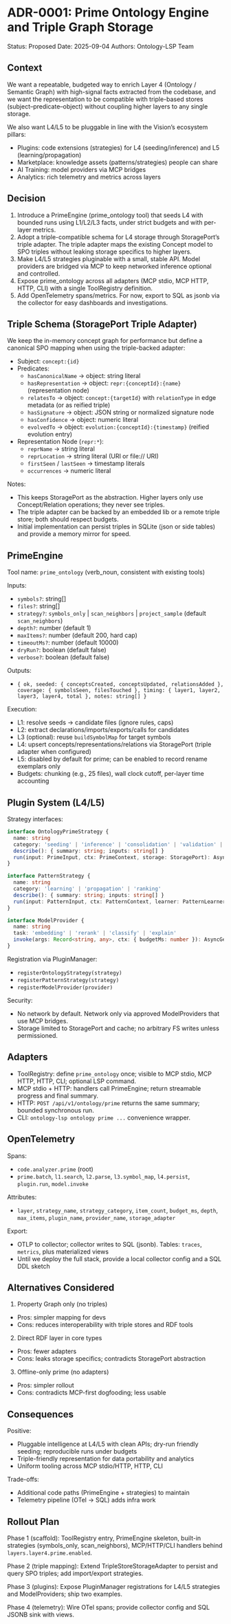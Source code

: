 # ADR-0001: Prime Ontology Engine and Triple Graph Storage

Status: Proposed
Date: 2025-09-04
Authors: Ontology-LSP Team

## Context

We want a repeatable, budgeted way to enrich Layer 4 (Ontology / Semantic Graph) with high-signal facts extracted from the codebase, and we want the representation to be compatible with triple-based stores (subject–predicate–object) without coupling higher layers to any single storage.

We also want L4/L5 to be pluggable in line with the Vision’s ecosystem pillars:
- Plugins: code extensions (strategies) for L4 (seeding/inference) and L5 (learning/propagation)
- Marketplace: knowledge assets (patterns/strategies) people can share
- AI Training: model providers via MCP bridges
- Analytics: rich telemetry and metrics across layers

## Decision

1) Introduce a PrimeEngine (prime_ontology tool) that seeds L4 with bounded runs using L1/L2/L3 facts, under strict budgets and with per-layer metrics.
2) Adopt a triple-compatible schema for L4 storage through StoragePort’s triple adapter. The triple adapter maps the existing Concept model to SPO triples without leaking storage specifics to higher layers.
3) Make L4/L5 strategies pluginable with a small, stable API. Model providers are bridged via MCP to keep networked inference optional and controlled.
4) Expose prime_ontology across all adapters (MCP stdio, MCP HTTP, HTTP, CLI) with a single ToolRegistry definition.
5) Add OpenTelemetry spans/metrics. For now, export to SQL as jsonb via the collector for easy dashboards and investigations.

## Triple Schema (StoragePort Triple Adapter)

We keep the in-memory concept graph for performance but define a canonical SPO mapping when using the triple-backed adapter:

- Subject: `concept:{id}`
- Predicates:
  - `hasCanonicalName` → object: string literal
  - `hasRepresentation` → object: `repr:{conceptId}:{name}` (representation node)
  - `relatesTo` → object: `concept:{targetId}` with `relationType` in edge metadata (or as reified triple)
  - `hasSignature` → object: JSON string or normalized signature node
  - `hasConfidence` → object: numeric literal
  - `evolvedTo` → object: `evolution:{conceptId}:{timestamp}` (reified evolution entry)
- Representation Node (`repr:*`):
  - `reprName` → string literal
  - `reprLocation` → string literal (URI or file:// URI)
  - `firstSeen` / `lastSeen` → timestamp literals
  - `occurrences` → numeric literal

Notes:
- This keeps StoragePort as the abstraction. Higher layers only use Concept/Relation operations; they never see triples.
- The triple adapter can be backed by an embedded lib or a remote triple store; both should respect budgets.
- Initial implementation can persist triples in SQLite (json or side tables) and provide a memory mirror for speed.

## PrimeEngine

Tool name: `prime_ontology` (verb_noun, consistent with existing tools)

Inputs:
- `symbols?`: string[]
- `files?`: string[]
- `strategy?`: `symbols_only` | `scan_neighbors` | `project_sample` (default `scan_neighbors`)
- `depth?`: number (default 1)
- `maxItems?`: number (default 200, hard cap)
- `timeoutMs?`: number (default 10000) 
- `dryRun?`: boolean (default false)
- `verbose?`: boolean (default false)

Outputs:
- `{ ok, seeded: { conceptsCreated, conceptsUpdated, relationsAdded }, coverage: { symbolsSeen, filesTouched }, timing: { layer1, layer2, layer3, layer4, total }, notes: string[] }`

Execution:
- L1: resolve seeds → candidate files (ignore rules, caps)
- L2: extract declarations/imports/exports/calls for candidates
- L3 (optional): reuse `buildSymbolMap` for target symbols
- L4: upsert concepts/representations/relations via StoragePort (triple adapter when configured)
- L5: disabled by default for prime; can be enabled to record rename exemplars only
- Budgets: chunking (e.g., 25 files), wall clock cutoff, per-layer time accounting

## Plugin System (L4/L5)

Strategy interfaces:

```ts
interface OntologyPrimeStrategy {
  name: string
  category: 'seeding' | 'inference' | 'consolidation' | 'validation' | 'import' | 'export'
  describe(): { summary: string; inputs: string[] }
  run(input: PrimeInput, ctx: PrimeContext, storage: StoragePort): AsyncGenerator<PrimeResult>
}

interface PatternStrategy {
  name: string
  category: 'learning' | 'propagation' | 'ranking'
  describe(): { summary: string; inputs: string[] }
  run(input: PatternInput, ctx: PatternContext, learner: PatternLearner): AsyncGenerator<PatternResult>
}

interface ModelProvider {
  name: string
  task: 'embedding' | 'rerank' | 'classify' | 'explain'
  invoke(args: Record<string, any>, ctx: { budgetMs: number }): AsyncGenerator<{ token?: string; value?: any }>
}
```

Registration via PluginManager:
- `registerOntologyStrategy(strategy)`
- `registerPatternStrategy(strategy)`
- `registerModelProvider(provider)`

Security:
- No network by default. Network only via approved ModelProviders that use MCP bridges.
- Storage limited to StoragePort and cache; no arbitrary FS writes unless permissioned.

## Adapters

- ToolRegistry: define `prime_ontology` once; visible to MCP stdio, MCP HTTP, HTTP, CLI; optional LSP command.
- MCP stdio + HTTP: handlers call PrimeEngine; return streamable progress and final summary.
- HTTP: `POST /api/v1/ontology/prime` returns the same summary; bounded synchronous run.
- CLI: `ontology-lsp ontology prime ...` convenience wrapper.

## OpenTelemetry

Spans:
- `code.analyzer.prime` (root)
- `prime.batch`, `l1.search`, `l2.parse`, `l3.symbol_map`, `l4.persist`, `plugin.run`, `model.invoke`

Attributes:
- `layer`, `strategy_name`, `strategy_category`, `item_count`, `budget_ms`, `depth`, `max_items`, `plugin_name`, `provider_name`, `storage_adapter`

Export:
- OTLP to collector; collector writes to SQL (jsonb). Tables: `traces`, `metrics`, plus materialized views
- Until we deploy the full stack, provide a local collector config and a SQL DDL sketch

## Alternatives Considered

1) Property Graph only (no triples)
- Pros: simpler mapping for devs
- Cons: reduces interoperability with triple stores and RDF tools

2) Direct RDF layer in core types
- Pros: fewer adapters
- Cons: leaks storage specifics; contradicts StoragePort abstraction

3) Offline-only prime (no adapters)
- Pros: simpler rollout
- Cons: contradicts MCP-first dogfooding; less usable

## Consequences

Positive:
- Pluggable intelligence at L4/L5 with clean APIs; dry-run friendly seeding; reproducible runs under budgets
- Triple-friendly representation for data portability and analytics
- Uniform tooling across MCP stdio/HTTP, HTTP, CLI

Trade-offs:
- Additional code paths (PrimeEngine + strategies) to maintain
- Telemetry pipeline (OTel → SQL) adds infra work

## Rollout Plan

Phase 1 (scaffold): ToolRegistry entry, PrimeEngine skeleton, built-in strategies (symbols_only, scan_neighbors), MCP/HTTP/CLI handlers behind `layers.layer4.prime.enabled`.

Phase 2 (triple mapping): Extend TripleStoreStorageAdapter to persist and query SPO triples; add import/export strategies.

Phase 3 (plugins): Expose PluginManager registrations for L4/L5 strategies and ModelProviders; ship two examples.

Phase 4 (telemetry): Wire OTel spans; provide collector config and SQL JSONB sink with views.

